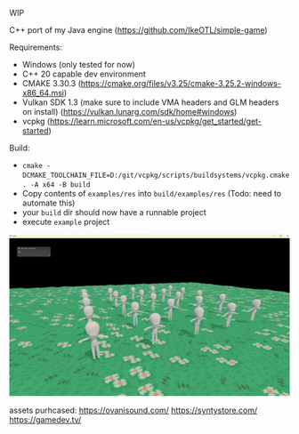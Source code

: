 WIP

C++ port of my Java engine (https://github.com/IkeOTL/simple-game)

Requirements:
- Windows (only tested for now)
- C++ 20 capable dev environment
- CMAKE 3.30.3 (https://cmake.org/files/v3.25/cmake-3.25.2-windows-x86_64.msi)
- Vulkan SDK 1.3 (make sure to include VMA headers and GLM headers on install) (https://vulkan.lunarg.com/sdk/home#windows)
- vcpkg (https://learn.microsoft.com/en-us/vcpkg/get_started/get-started)

Build:
- `cmake -DCMAKE_TOOLCHAIN_FILE=D:/git/vcpkg/scripts/buildsystems/vcpkg.cmake . -A x64 -B build`
- Copy contents of `examples/res` into `build/examples/res` (Todo: need to automate this)
- your `build` dir should now have a runnable project
- execute `example` project

![alt text](https://github.com/IkeOTL/kengine-cpp/blob/master/examples/res/example00.jpg?raw=true)

assets purhcased:
https://ovanisound.com/
https://syntystore.com/
https://gamedev.tv/
